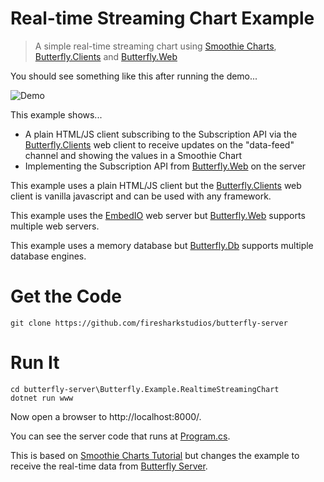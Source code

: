 # Real-time Streaming Chart Example

> A simple real-time streaming chart using [Smoothie Charts](https://github.com/joewalnes/smoothie), [Butterfly.Clients](https://github.com/firesharkstudios/butterfly-client) and [Butterfly.Web](https://github.com/firesharkstudios/butterfly-web)

You should see something like this after running the demo...

![Demo](https://raw.githubusercontent.com/firesharkstudios/butterfly-server/master/img/real-time-chart-demo.gif) 

This example shows...

- A plain HTML/JS client subscribing to the Subscription API via the [Butterfly.Clients](https://github.com/firesharkstudios/butterfly-client) web client to receive updates on the "data-feed" channel and showing the values in a Smoothie Chart
- Implementing the Subscription API from [Butterfly.Web](https://github.com/firesharkstudios/butterfly-web) on the server

This example uses a plain HTML/JS client but the [Butterfly.Clients](https://github.com/firesharkstudios/butterfly-client) web client is vanilla javascript and can be used with any framework.

This example uses the [EmbedIO](https://github.com/unosquare/embedio) web server but [Butterfly.Web](https://github.com/firesharkstudios/butterfly-web) supports multiple web servers.

This example uses a memory database but [Butterfly.Db](https://github.com/firesharkstudios/butterfly-db) supports multiple database engines.

# Get the Code

```
git clone https://github.com/firesharkstudios/butterfly-server
```

# Run It

```
cd butterfly-server\Butterfly.Example.RealtimeStreamingChart
dotnet run www
```

Now open a browser to http://localhost:8000/.

You can see the server code that runs at [Program.cs](https://github.com/firesharkstudios/butterfly-server/blob/master/Butterfly.Example.RealtimeStreamingChart/Program.cs).

This is based on [Smoothie Charts Tutorial](http://smoothiecharts.org/tutorial.html) but changes the example to receive the real-time data from [Butterfly Server](https://butterflyserver.io).

